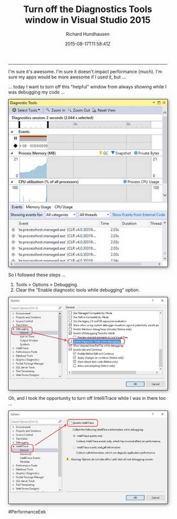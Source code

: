 ﻿---
title: "Turn off the Diagnostics Tools window in Visual Studio 2015"
date: 2015-08-17T11:58:41Z
author: "Richard Hundhausen"
slug: "vs2015-diagnostics-tools-window"
draft: false
tags: ["Visual Studio"]
---

---

I'm sure it's awesome.
I'm sure it doesn't impact performance (much).
I'm sure my apps would be more awesome if I used it, but ...

... today I want to turn off this "helpful" window from always showing while I was debugging my code ...

<img style="display: block; max-width: 100%; height: auto; margin-bottom: 1rem; border: 1px solid black; box-shadow: 2px 2px 10px rgba(0,0,0,0.5);" src="DiagnosticToolsWindow.jpg" alt="Visual Studio 2015 Diagnostic Tools window" width="512" height="538" />

So I followed these steps ...
<ol>
	<li>Tools &gt; Options &gt; Debugging.</li>
	<li>Clear the "Enable diagnostic tools while debugging" option.</li>
</ol>
<img style="display: block; max-width: 100%; height: auto; margin-bottom: 1rem; border: 1px solid black; box-shadow: 2px 2px 10px rgba(0,0,0,0.5);" src="DisableDiagnosticToolsWhileDebugging.jpg" alt="Disable Diagnostic Tools while debugging" width="744" height="434" />

Oh, and I took the opportunity to turn off IntelliTrace while I was in there too ...

<img style="display: block; max-width: 100%; height: auto; margin-bottom: 1rem; border: 1px solid black; box-shadow: 2px 2px 10px rgba(0,0,0,0.5);" src="DisableIntelliTrace.jpg" alt="Disable IntelliTrace" width="744" height="434" />

#PerformanceEek
